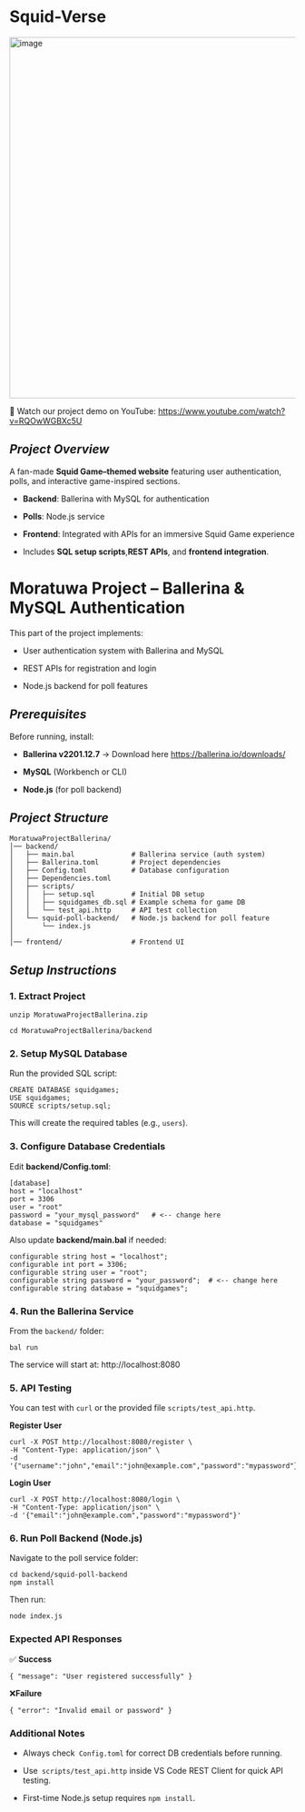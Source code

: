 
# Squid-Verse
<img width="1365" height="635" alt="image" src="https://github.com/user-attachments/assets/b12c24f9-e9fc-4633-a403-0972e886cc1d" />





🎥 Watch our project demo on YouTube: https://www.youtube.com/watch?v=RQOwWGBXc5U


## ***Project Overview***

A fan-made **Squid Game–themed website** featuring user authentication, polls, and interactive game-inspired sections.
- **Backend**:  Ballerina with MySQL for authentication

- **Polls**: Node.js service

- **Frontend**: Integrated with APIs for an immersive Squid Game experience

- Includes **SQL setup scripts**,**REST APIs**, and **frontend integration**.

# Moratuwa Project – Ballerina & MySQL Authentication

This part of the project implements:

- User authentication system with Ballerina and MySQL

- REST APIs for registration and login

- Node.js backend for poll features

## ***Prerequisites***

Before running, install:

- **Ballerina v2201.12.7** → Download here https://ballerina.io/downloads/

- **MySQL** (Workbench or CLI)

- **Node.js** (for poll backend)

## ***Project Structure***
```
MoratuwaProjectBallerina/
│── backend/
│   ├── main.bal              # Ballerina service (auth system)
│   ├── Ballerina.toml        # Project dependencies
│   ├── Config.toml           # Database configuration
│   ├── Dependencies.toml
│   ├── scripts/
│   │   ├── setup.sql         # Initial DB setup
│   │   ├── squidgames_db.sql # Example schema for game DB
│   │   └── test_api.http     # API test collection
│   └── squid-poll-backend/   # Node.js backend for poll feature
│       └── index.js
│
│── frontend/                 # Frontend UI
```
## ***Setup Instructions***
### 1. Extract Project
```
unzip MoratuwaProjectBallerina.zip

cd MoratuwaProjectBallerina/backend
```
### 2. Setup MySQL Database

Run the provided SQL script:
```
CREATE DATABASE squidgames;
USE squidgames;
SOURCE scripts/setup.sql;
```

This will create the required tables (e.g., ```users```).

### 3. Configure Database Credentials

Edit **backend/Config.toml**:
```
[database]
host = "localhost"
port = 3306
user = "root"
password = "your_mysql_password"   # <-- change here
database = "squidgames"
```

Also update **backend/main.bal** if needed:
```
configurable string host = "localhost";
configurable int port = 3306;
configurable string user = "root";
configurable string password = "your_password";  # <-- change here
configurable string database = "squidgames";
```
### 4. Run the Ballerina Service

From the ```backend/``` folder:
```
bal run
```

The service will start at: http://localhost:8080

### 5. API Testing

You can test with ```curl``` or the provided file ```scripts/test_api.http```.

**Register User**
```
curl -X POST http://localhost:8080/register \
-H "Content-Type: application/json" \
-d '{"username":"john","email":"john@example.com","password":"mypassword"}'
```

**Login User**

```
curl -X POST http://localhost:8080/login \
-H "Content-Type: application/json" \
-d '{"email":"john@example.com","password":"mypassword"}'
```
### 6. Run Poll Backend (Node.js)

Navigate to the poll service folder:

```
cd backend/squid-poll-backend
npm install
```
Then run:
```
node index.js
```
### Expected API Responses

 ✅ **Success**

```{ "message": "User registered successfully" }```


 ❌**Failure**

```{ "error": "Invalid email or password" }```

### Additional Notes

- Always check``` Config.toml``` for correct DB credentials before running.

- Use``` scripts/test_api.http``` inside VS Code REST Client for quick API testing.

- First-time Node.js setup requires ```npm install```.

